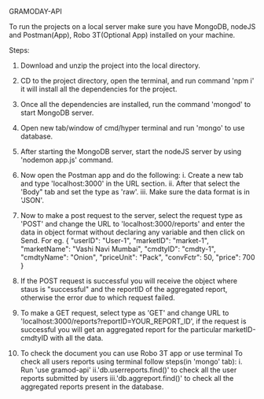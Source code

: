 GRAMODAY-API

To run the projects on a local server make sure you have MongoDB, nodeJS and Postman(App), Robo 3T(Optional App) installed on your machine.

Steps:

1. Download and unzip the project into the local directory.
2. CD to the project directory, open the terminal, and run command 'npm i' it will install all the dependencies for the project.
3. Once all the dependencies are installed, run the command 'mongod' to start MongoDB server.
4. Open new tab/window of cmd/hyper terminal and run 'mongo' to use database.
5. After starting the MongoDB server, start the nodeJS server by using 'nodemon app.js' command.
6. Now open the Postman app and do the following:
   i. Create a new tab and type 'localhost:3000' in the URL section.
   ii. After that select the 'Body" tab and set the type as 'raw'.
   iii. Make sure the data format is in 'JSON'.
7. Now to make a post request to the server, select the request type as 'POST' and change the URL to 'localhost:3000/reports' and enter the data in object format without declaring any variable and then click on Send.
   For eg.
   {
   "userID": "User-1",
   "marketID": "market-1",
   "marketName": "Vashi Navi Mumbai",
   "cmdtyID": "cmdty-1",
   "cmdtyName": "Onion",
   "priceUnit": "Pack",
   "convFctr": 50,
   "price": 700
   }
8. If the POST request is successful you will receive the object where staus is "successful" and the reportID of the aggregated report, otherwise the error due to which request failed.

9. To make a GET request, select type as 'GET' and change URL to
   'localhost:3000/reports?reportID=YOUR_REPORT_ID', if the request is successful you will get an aggregated report for the particular marketID-cmdtyID with all the data.

10. To check the document you can use Robo 3T app or use terminal
    To check all users reports using terminal follow steps(in 'mongo' tab):
    i. Run 'use gramod-api'
    ii.'db.userreports.find()' to check all the user reports submitted by users
    iii.'db.aggreport.find()' to check all the aggregated reports present in the database.
